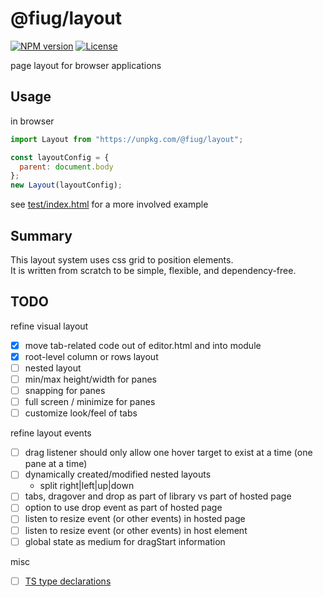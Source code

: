 # @fiug/layout

[![NPM version](https://img.shields.io/npm/v/@fiug/layout)](https://www.npmjs.com/package/@fiug/layout)
[![License](https://img.shields.io/github/license/fiugd/layout)](https://github.com/fiugd/layout/blob/main/LICENSE)

page layout for browser applications


## Usage

in browser
```javascript
import Layout from "https://unpkg.com/@fiug/layout";

const layoutConfig = {
  parent: document.body
};
new Layout(layoutConfig);
```
see <a href="./test/index.html">test/index.html</a> for a more involved example

## Summary
This layout system uses css grid to position elements.   
It is written from scratch to be simple, flexible, and dependency-free.   

## TODO

refine visual layout
- [X] move tab-related code out of editor.html and into module
- [X] root-level column or rows layout
- [ ] nested layout
- [ ] min/max height/width for panes
- [ ] snapping for panes
- [ ] full screen / minimize for panes
- [ ] customize look/feel of tabs

refine layout events
- [ ] drag listener should only allow one hover target to exist at a time (one pane at a time)
- [ ] dynamically created/modified nested layouts
	- split right|left|up|down
- [ ] tabs, dragover and drop as part of library vs part of hosted page
- [ ] option to use drop event as part of hosted page
- [ ] listen to resize event (or other events) in hosted page
- [ ] listen to resize event (or other events) in host element
- [ ] global state as medium for dragStart information

misc 
- [ ] [TS type declarations](https://www.typescriptlang.org/docs/handbook/declaration-files/publishing.html#including-declarations-in-your-npm-package)
